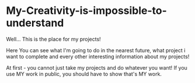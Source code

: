 # My-Creativity-is-impossible-to-understand
Well... This is the place for my projects!

Here You can see what I'm going to do in the nearest future, what project i want to complete and every other interesting information about my projects!

At first - you cannot just take my projects and do whatever you want! 
If you use MY work in public, you should have to show that's MY work.

